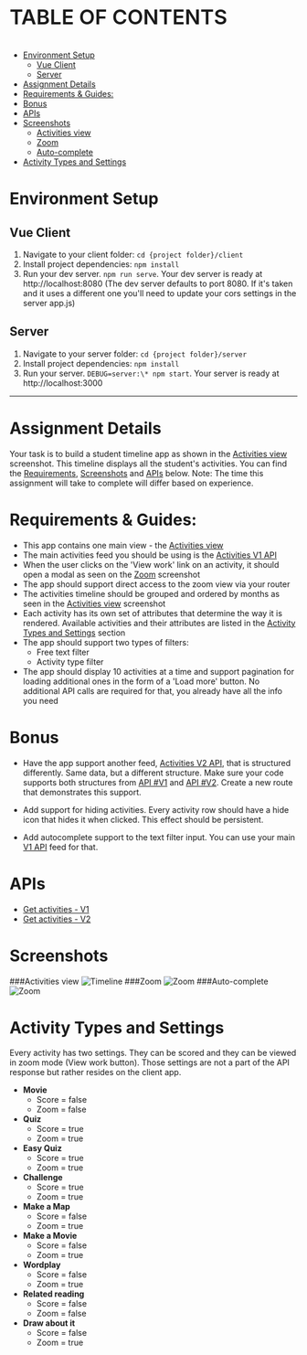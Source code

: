 <p style="font-weight:600; font-size:36px">TABLE OF CONTENTS</P>

<!-- @import "[TOC]" {cmd="toc" depthFrom=1 depthTo=6 orderedList=false} -->

<!-- code_chunk_output -->

- [Environment Setup](#environment-setup)
  - [Vue Client](#vue-client)
  - [Server](#server)
- [Assignment Details](#assignment-details)
- [Requirements & Guides:](#requirements-guides)
- [Bonus](#bonus)
- [APIs](#apis)
- [Screenshots](#screenshots)
  - [Activities view](#activities-view)
  - [Zoom](#zoom)
  - [Auto-complete](#auto-complete)
- [Activity Types and Settings](#activity-types-and-settings)

<!-- /code_chunk_output -->

# Environment Setup

## Vue Client

1. Navigate to your client folder: `cd {project folder}/client`
2. Install project dependencies: `npm install`
3. Run your dev server. `npm run serve`. Your dev server is ready at http://localhost:8080
   (The dev server defaults to port 8080. If it's taken and it uses a different one you'll need to update your cors settings in the server app.js)

## Server

1. Navigate to your server folder: `cd {project folder}/server`
2. Install project dependencies: `npm install`
3. Run your server. `DEBUG=server:\* npm start`. Your server is ready at http://localhost:3000

---

# Assignment Details

Your task is to build a student timeline app as shown in the [Activities view](#activities-view) screenshot. This timeline displays all the student's activities.
You can find the [Requirements](#requirements-guides), [Screenshots](#screenshots) and [APIs](#apis) below.
Note: The time this assignment will take to complete will differ based on experience.

# Requirements & Guides:

- This app contains one main view - the [Activities view](#activities-view)
- The main activities feed you should be using is the [Activities V1 API](#apis)
- When the user clicks on the 'View work' link on an activity, it should open a modal as seen on the [Zoom](#zoom) screenshot
- The app should support direct access to the zoom view via your router
- The activities timeline should be grouped and ordered by months as seen in the [Activities view](#activities-view) screenshot
- Each activity has its own set of attributes that determine the way it is rendered. Available activities and their attributes are listed in the [Activity Types and Settings](#activity-types-and-settings) section
- The app should support two types of filters:
  - Free text filter
  - Activity type filter
- The app should display 10 activities at a time and support pagination for loading additional ones in the form of a 'Load more' button.
  No additional API calls are required for that, you already have all the info you need

# Bonus

- Have the app support another feed, [Activities V2 API](#apis), that is structured differently. Same data, but a different structure. Make sure your code supports both structures from [API #V1](#apis) and [API #V2](#apis). Create a new route that demonstrates this support.

- Add support for hiding activities. Every activity row should have a hide icon that hides it when clicked. This effect should be persistent.
- Add autocomplete support to the text filter input. You can use your main [V1 API](#apis) feed for that.

# APIs

- [Get activities - V1](http://localhost:3000/activities/v1)
- [Get activities - V2](http://localhost:3000/activities/v2)

# Screenshots

###Activities view
![Timeline](assets/timeline.jpg)
###Zoom
![Zoom](assets/zoom.jpg)
###Auto-complete
![Zoom](assets/autocomplete.jpg)

# Activity Types and Settings

Every activity has two settings. They can be scored and they can be viewed in zoom mode (View work button). Those settings are not a part of the API response but rather resides on the client app.

- **Movie**
  - Score = false
  - Zoom = false
- **Quiz**
  - Score = true
  - Zoom = true
- **Easy Quiz**
  - Score = true
  - Zoom = true
- **Challenge**
  - Score = true
  - Zoom = true
- **Make a Map**
  - Score = false
  - Zoom = true
- **Make a Movie**
  - Score = false
  - Zoom = true
- **Wordplay**
  - Score = false
  - Zoom = true
- **Related reading**
  - Score = false
  - Zoom = false
- **Draw about it**
  - Score = false
  - Zoom = true
